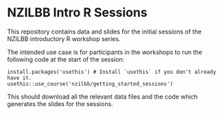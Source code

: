 # NZILBB Intro R Sessions

This repository contains data and slides for the initial sessions of the 
NZILBB introductory R workshop series.

The intended use case is for participants in the workshops to run the following
code at the start of the session:

```{r}
install.packages('usethis') # Install `usethis` if you don't already have it.
usethis::use_course('nzilbb/getting_started_sessions')
```

This should download all the relevant data files and the code which generates
the slides for the sessions.

